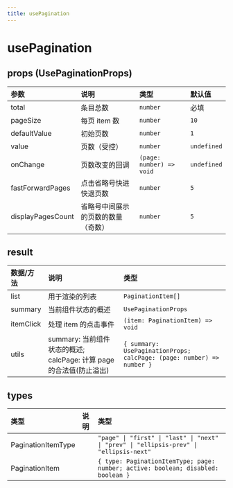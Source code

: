 ```yaml
---
title: usePagination
---
```


# usePagination

<code src="./demos/base.tsx"></code>

<code src="./demos/ctrlDemo.tsx"></code>

## props (UsePaginationProps)

| 参数              | 说明                               | 类型                     | 默认值      |
| :---------------- | :--------------------------------- | :----------------------- | :---------- |
| total             | 条目总数                           | `number`                 | 必填        |
| pageSize          | 每页 item 数                       | `number`                 | `10`        |
| defaultValue      | 初始页数                           | `number`                 | `1`         |
| value             | 页数（受控）                       | `number`                 | `undefined` |
| onChange          | 页数改变的回调                     | `(page: number) => void` | `undefined` |
| fastForwardPages  | 点击省略号快进快退页数             | `number`                 | `5`         |
| displayPagesCount | 省略号中间展示的页数的数量（奇数） | `number`                 | `5`         |

## result

| 数据/方法 | 说明                                                                | 类型                                                                  |
| :-------- | :------------------------------------------------------------------ | :-------------------------------------------------------------------- |
| list      | 用于渲染的列表                                                      | `PaginationItem[]`                                                    |
| summary   | 当前组件状态的概述                                                  | `UsePaginationProps`                                                  |
| itemClick | 处理 item 的点击事件                                                | `(item: PaginationItem) => void`                                      |
| utils     | summary: 当前组件状态的概述; calcPage: 计算 page 的合法值(防止溢出) | `{ summary: UsePaginationProps; calcPage: (page: number) => number }` |

## types

| 类型               | 说明 | 类型                                                                                    |
| :----------------- | :--- | :-------------------------------------------------------------------------------------- |
| PaginationItemType |      | `"page" \| "first" \| "last" \| "next" \| "prev" \| "ellipsis-prev" \| "ellipsis-next"` |
| PaginationItem     |      | `{ type: PaginationItemType; page: number; active: boolean; disabled: boolean }`        |
